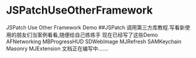 # JSPatchUseOtherFramework
JSPatch Use Other Framework Demo
##JSPatch 调用第三方库教程.写看新使用的朋友们当案例看看,随便给自己练练手
现在已经写了这些Demo AFNetworking MBProgressHUD SDWebImage MJRefresh SAMKeychain Masonry MJExtension
文档正在编写中.......
